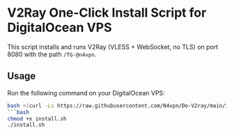 # V2Ray One-Click Install Script for DigitalOcean VPS

This script installs and runs V2Ray (VLESS + WebSocket, no TLS) on port 8080 with the path `/TG-@n4vpn`.

## Usage

Run the following command on your DigitalOcean VPS:

```bash
bash <(curl -Ls https://raw.githubusercontent.com/N4vpn/Do-V2ray/main/install.sh)
```bash
chmod +x install.sh
./install.sh
